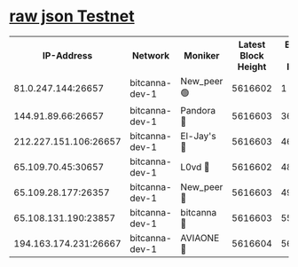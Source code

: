 [raw json Testnet](https://rpc-check.bcat.stavr.tech/bcat/rpc-bcat-result.json)
=


<table><tr><th>IP-Address</th><th>Network</th><th>Moniker</th><th>Latest Block Height</th><th>Earliest Block Height</th><th>Catching Up</th><th>Tx Index</th><th>Voting Power</th><th>Scan Time</th></tr><tr><td>81.0.247.144:26657</td><td>bitcanna-dev-1</td><td>New_peer 🟢</td><td>5616602</td><td>1</td><td>False</td><td>on</td><td>0</td><td>2023-12-22T00:03:02.271837155UTC</td></tr><tr><td>144.91.89.66:26657</td><td>bitcanna-dev-1</td><td>Pandora 🔴</td><td>5616603</td><td>3675711</td><td>False</td><td>on</td><td>2096387</td><td>2023-12-22T00:03:11.992993733UTC</td></tr><tr><td>212.227.151.106:26657</td><td>bitcanna-dev-1</td><td>El-Jay's 🔴</td><td>5616603</td><td>4670391</td><td>False</td><td>on</td><td>2218164</td><td>2023-12-22T00:03:08.950349497UTC</td></tr><tr><td>65.109.70.45:30657</td><td>bitcanna-dev-1</td><td>L0vd 🔴</td><td>5616602</td><td>4828155</td><td>False</td><td>on</td><td>7920</td><td>2023-12-22T00:03:02.598303886UTC</td></tr><tr><td>65.109.28.177:26357</td><td>bitcanna-dev-1</td><td>New_peer 🔴</td><td>5616603</td><td>4952911</td><td>False</td><td>on</td><td>2237067</td><td>2023-12-22T00:03:09.256593954UTC</td></tr><tr><td>65.108.131.190:23857</td><td>bitcanna-dev-1</td><td>bitcanna 🔴</td><td>5616603</td><td>5516603</td><td>False</td><td>off</td><td>82368</td><td>2023-12-22T00:03:09.629586381UTC</td></tr><tr><td>194.163.174.231:26667</td><td>bitcanna-dev-1</td><td>AVIAONE 🔴</td><td>5616604</td><td>5615951</td><td>False</td><td>on</td><td>1949865</td><td>2023-12-22T00:03:14.399281430UTC</td></tr></table>